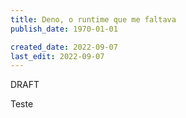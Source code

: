 ```yaml
---
title: Deno, o runtime que me faltava
publish_date: 1970-01-01

created_date: 2022-09-07
last_edit: 2022-09-07
---
```


DRAFT

Teste
